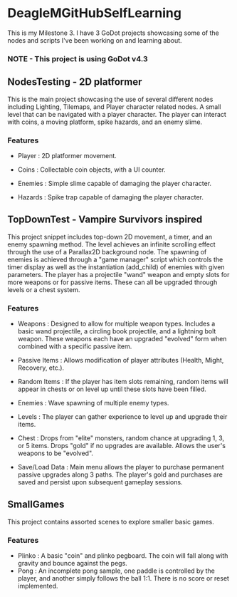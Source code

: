 # DeagleMGitHubSelfLearning
This is my Milestone 3. I have 3 GoDot projects showcasing some of the nodes and scripts I've been working on and learning about.

### NOTE - This project is using GoDot v4.3

## NodesTesting - 2D platformer
This is the main project showcasing the use of several different nodes including Lighting, Tilemaps, and Player character related nodes. A small level that can be navigated with a player character. The player can interact with coins, a moving platform, spike hazards, and an enemy slime.

### Features
 - Player : 2D platformer movement.

 - Coins : Collectable coin objects, with a UI counter.

 - Enemies : Simple slime capable of damaging the player character.

 - Hazards : Spike trap capable of damaging the player character.

## TopDownTest - Vampire Survivors inspired
This project snippet includes top-down 2D movement, a timer, and an enemy spawning method. The level achieves an infinite scrolling effect through the use of a Parallax2D background node. The spawning of enemies is achieved through a "game manager" script which controls the timer display as well as the instantiation (add_child) of enemies with given parameters. The player has a projectile "wand" weapon and empty slots for more weapons or for passive items. These can all be upgraded through levels or a chest system.

### Features
 - Weapons : Designed to allow for multiple weapon types. Includes a basic wand projectile, a circling book projectile, and a lightning bolt weapon. These weapons each have an upgraded "evolved" form when combined with a specific passive item.

 - Passive Items : Allows modification of player attributes (Health, Might, Recovery, etc.).

 - Random Items : If the player has item slots remaining, random items will appear in chests or on level up until these slots have been filled.

 - Enemies : Wave spawning of multiple enemy types.

 - Levels : The player can gather experience to level up and upgrade their items.

 - Chest : Drops from "elite" monsters, random chance at upgrading 1, 3, or 5 items. Drops "gold" if no upgrades are available. Allows the user's weapons to be "evolved".

 - Save/Load Data : Main menu allows the player to purchase permanent passive upgrades along 3 paths. The player's gold and purchases are saved and persist upon subsequent gameplay sessions.

## SmallGames
This project contains assorted scenes to explore smaller basic games.

### Features
 - Plinko : A basic "coin" and plinko pegboard. The coin will fall along with gravity and bounce against the pegs.
 - Pong : An incomplete pong sample, one paddle is controlled by the player, and another simply follows the ball 1:1. There is no score or reset implemented.
